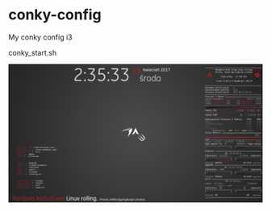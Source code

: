 # conky-config
My conky config i3

conky_start.sh

![ScreenShot](Zaznaczenie_814.png "conky-config")
